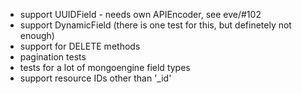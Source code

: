 * support UUIDField - needs own APIEncoder, see eve/#102
* support DynamicField (there is one test for this, but definetely not enough)
* support for DELETE methods
* pagination tests
* tests for a lot of mongoengine field types
* support resource IDs other than '_id'
